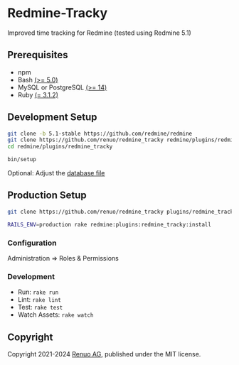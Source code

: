 # Redmine-Tracky

Improved time tracking for Redmine (tested using Redmine 5.1)

## Prerequisites

- npm
- Bash [(>= 5.0)](https://www.gnu.org/software/bash/)
- MySQL or PostgreSQL [(>= 14)](https://www.postgresql.org/download/)
- Ruby [(= 3.1.2)](https://www.ruby-lang.org/en/downloads/)

## Development Setup

```sh
git clone -b 5.1-stable https://github.com/redmine/redmine
git clone https://github.com/renuo/redmine_tracky redmine/plugins/redmine_tracky
cd redmine/plugins/redmine_tracky

bin/setup
```

Optional: Adjust the [database file](../../config/database.yml)

## Production Setup

```sh
git clone https://github.com/renuo/redmine_tracky plugins/redmine_tracky

RAILS_ENV=production rake redmine:plugins:redmine_tracky:install
```

### Configuration

Administration => Roles & Permissions

### Development

- Run: `rake run`
- Lint: `rake lint`
- Test: `rake test`
- Watch Assets: `rake watch`

## Copyright

Copyright 2021-2024 [Renuo AG](https://www.renuo.ch/), published under the MIT license.

